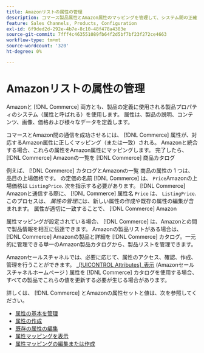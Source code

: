 ```yaml
---
title: Amazonリストの属性の管理
description: コマース製品属性とAmazon属性のマッピングを管理して、システム間の正確な製品情報を確保できます。
feature: Sales Channels, Products, Configuration
exl-id: 6f9ded2d-292e-4b7e-8c10-48f478a4383e
source-git-commit: 7fff4c463551089fb64f2d5bf7bf23f272ce4663
workflow-type: tm+mt
source-wordcount: '320'
ht-degree: 0%

---
```


# Amazonリストの属性の管理

Amazonと [!DNL Commerce] 両方とも、製品の定義に使用される製品プロパティのシステム（属性と呼ばれる）を使用します。 属性は、製品の説明、コンテンツ、画像、価格および様々なデータを定義します。

コマースとAmazon間の通信を成功させるには、 [!DNL Commerce] 属性が、対応するAmazon属性に正しくマッピング（または一致）される。 Amazonと統合する場合、これらの属性をAmazon属性にマッピングします。 完了したら、 [!DNL Commerce] Amazonの一覧を [!DNL Commerce] 商品カタログ

例えば、 [!DNL Commerce] カタログとAmazonの一覧 商品の属性の 1 つは、品目の上場価格です。 の定価の名前 [!DNL Commerce] は、 `Price`Amazonの上場価格は `ListingPrice`. 次を指示する必要があります。 [!DNL Commerce] Amazonと通信する際に、 [!DNL Commerce] 属性名 `Price` は、 `ListingPrice`. このプロセスは、 _属性の管理_&#x200B;には、新しい属性の作成や既存の属性の編集が含まれます。 属性が適切に一致することで、 [!DNL Commerce] Amazon

属性マッピングが設定されている場合、 [!DNL Commerce] は、Amazonとの間で製品情報を相互に伝達できます。 Amazonの製品リストがある場合は、 [!DNL Commerce] Amazonの製品と詳細を [!DNL Commerce] カタログ。一元的に管理できる単一のAmazon製品カタログから、製品リストを管理できます。

Amazonセールスチャネルでは、必要に応じて、属性のアクセス、確認、作成、管理を行うことができます。 [_[!UICONTROL Attributes]_表示](./attributes-view.md) (Amazonセールスチャネルホームページ ) 属性を [!DNL Commerce] カタログを使用する場合、すべての製品でこれらの値を更新する必要が生じる場合があります。

詳しくは、 [!DNL Commerce] とAmazonの属性セットと値は、次を参照してください。

- [属性の基本を管理](https://experienceleague.adobe.com/docs/commerce-admin/catalog/product-attributes/product-attributes.html)
- [属性の作成](./creating-attributes.md#create-an-attribute)
- [既存の属性の編集](./creating-attributes.md#edit-an-attribute)
- [属性マッピングを表示](./amazon-matching-attributes-values.md)
- [属性マッピングの編集または作成](./amazon-manually-update-incomplete-listing.md)
